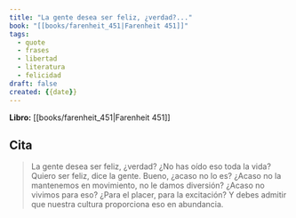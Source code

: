 ```yaml
---
title: "La gente desea ser feliz, ¿verdad?..."
book: "[[books/farenheit_451|Farenheit 451]]"
tags:
  - quote
  - frases
  - libertad
  - literatura
  - felicidad
draft: false
created: {{date}}
---
```


**Libro:** [[books/farenheit_451|Farenheit 451]]

## Cita
> La gente desea ser feliz, ¿verdad? ¿No has oído eso toda la vida? Quiero ser feliz, dice la gente. Bueno, ¿acaso no lo es? ¿Acaso no la mantenemos en movimiento, no le damos diversión? ¿Acaso no vivimos para eso? ¿Para el placer, para la excitación? Y debes admitir que nuestra cultura proporciona eso en abundancia.
